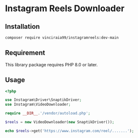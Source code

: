 # Instagram Reels Downloader

## Installation

```bash
composer require vinciraia99/instagramreels:dev-main
```

## Requirement
This library package requires PHP 8.0 or later.

## Usage

```php
<?php

use Instagram\Driver\SnaptikDriver;
use Instagram\VideoDownloader;

require __DIR__.'/vendor/autoload.php';

$reels = new VideoDownloader(new SnaptikDriver());

echo $reels->get('https://www.instagram.com/reel/.......');
```
